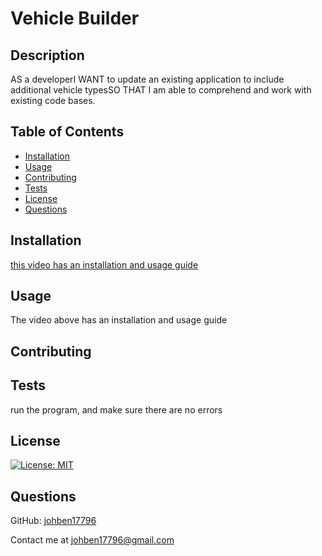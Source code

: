 # Vehicle Builder

## Description

AS a developerI WANT to update an existing application to include additional vehicle typesSO THAT I am able to comprehend and work with existing code bases.

## Table of Contents

- [Installation](#installation)
- [Usage](#usage)
- [Contributing](#contributing)
- [Tests](#tests)
- [License](#license)
- [Questions](#questions)
## Installation

[this video has an installation and usage guide](https://drive.google.com/file/d/1Kcu-SxpdZg54T3sG5jWmZFQkpgLYyWeV/view?usp=sharing)

## Usage

The video above has an installation and usage guide

## Contributing



## Tests

run the program, and make sure there are no errors

## License

[![License: MIT](https://img.shields.io/badge/License-MIT-yellow.svg)](https://opensource.org/licenses/MIT)

## Questions

GitHub: [johben17796](https://github.com/johben17796)

Contact me at johben17796@gmail.com